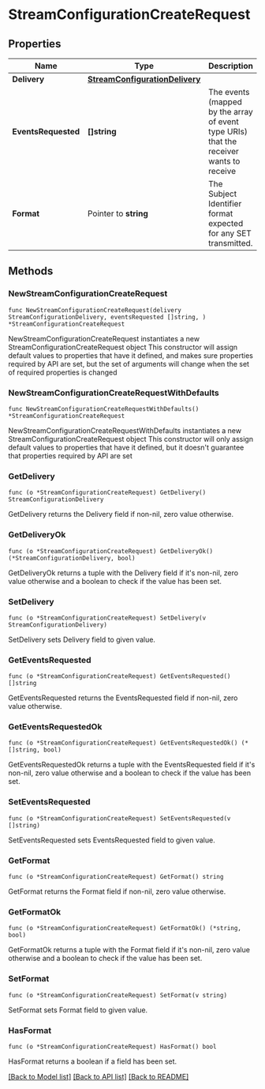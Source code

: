 # StreamConfigurationCreateRequest

## Properties

Name | Type | Description | Notes
------------ | ------------- | ------------- | -------------
**Delivery** | [**StreamConfigurationDelivery**](StreamConfigurationDelivery.md) |  | 
**EventsRequested** | **[]string** | The events (mapped by the array of event type URIs) that the receiver wants to receive | 
**Format** | Pointer to **string** | The Subject Identifier format expected for any SET transmitted. | [optional] 

## Methods

### NewStreamConfigurationCreateRequest

`func NewStreamConfigurationCreateRequest(delivery StreamConfigurationDelivery, eventsRequested []string, ) *StreamConfigurationCreateRequest`

NewStreamConfigurationCreateRequest instantiates a new StreamConfigurationCreateRequest object
This constructor will assign default values to properties that have it defined,
and makes sure properties required by API are set, but the set of arguments
will change when the set of required properties is changed

### NewStreamConfigurationCreateRequestWithDefaults

`func NewStreamConfigurationCreateRequestWithDefaults() *StreamConfigurationCreateRequest`

NewStreamConfigurationCreateRequestWithDefaults instantiates a new StreamConfigurationCreateRequest object
This constructor will only assign default values to properties that have it defined,
but it doesn't guarantee that properties required by API are set

### GetDelivery

`func (o *StreamConfigurationCreateRequest) GetDelivery() StreamConfigurationDelivery`

GetDelivery returns the Delivery field if non-nil, zero value otherwise.

### GetDeliveryOk

`func (o *StreamConfigurationCreateRequest) GetDeliveryOk() (*StreamConfigurationDelivery, bool)`

GetDeliveryOk returns a tuple with the Delivery field if it's non-nil, zero value otherwise
and a boolean to check if the value has been set.

### SetDelivery

`func (o *StreamConfigurationCreateRequest) SetDelivery(v StreamConfigurationDelivery)`

SetDelivery sets Delivery field to given value.


### GetEventsRequested

`func (o *StreamConfigurationCreateRequest) GetEventsRequested() []string`

GetEventsRequested returns the EventsRequested field if non-nil, zero value otherwise.

### GetEventsRequestedOk

`func (o *StreamConfigurationCreateRequest) GetEventsRequestedOk() (*[]string, bool)`

GetEventsRequestedOk returns a tuple with the EventsRequested field if it's non-nil, zero value otherwise
and a boolean to check if the value has been set.

### SetEventsRequested

`func (o *StreamConfigurationCreateRequest) SetEventsRequested(v []string)`

SetEventsRequested sets EventsRequested field to given value.


### GetFormat

`func (o *StreamConfigurationCreateRequest) GetFormat() string`

GetFormat returns the Format field if non-nil, zero value otherwise.

### GetFormatOk

`func (o *StreamConfigurationCreateRequest) GetFormatOk() (*string, bool)`

GetFormatOk returns a tuple with the Format field if it's non-nil, zero value otherwise
and a boolean to check if the value has been set.

### SetFormat

`func (o *StreamConfigurationCreateRequest) SetFormat(v string)`

SetFormat sets Format field to given value.

### HasFormat

`func (o *StreamConfigurationCreateRequest) HasFormat() bool`

HasFormat returns a boolean if a field has been set.


[[Back to Model list]](../README.md#documentation-for-models) [[Back to API list]](../README.md#documentation-for-api-endpoints) [[Back to README]](../README.md)


